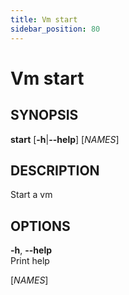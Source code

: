 ```yaml
---
title: Vm start
sidebar_position: 80
---
```


# Vm start

## SYNOPSIS

**start** \[**-h**\|**--help**\] \[*NAMES*\]

## DESCRIPTION

Start a vm

## OPTIONS

**-h**, **--help**  
Print help

\[*NAMES*\]  
